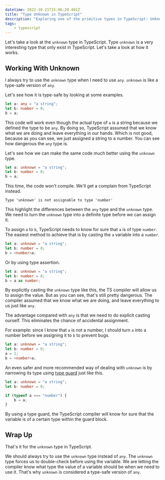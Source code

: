 ```yaml
---
datetime: 2022-10-21T15:06:20.401Z
title: "Type Unknown in TypeScript"
description: "Exploring one of the primitive types in TypeScript: Unknown."
tags: 
	- typescript
---
```


Let's take a look at the `unknown` type in TypeScript. Type `unknown` is a very interesting type that only exist in TypeScript. Let's take a look at how it works.

## Working With Unknown

I always try to use the `unknown` type when I need to use `any`. `unknown` is like a type-safe version of `any`.

Let's see how it is type-safe by looking at some examples.

```ts
let a: any = "a string";
let b: number = 0;
b = a;
```

This code will work even though the actual type of `a` is a string because we defined the type to be `any`. By doing so, TypeScript assumed that we know what we are doing and leave everything in our hands. Which is not good, because as you can see, we just assigned a string to a number. You can see how dangerous the `any` type is.

Let's see how we can make the same code much better using the `unknown` type.

```ts
let a: unknown = "a string";
let b: number = 0;
b = a;
```

This time, the code won't compile. We'll get a complain from TypeScript instead.

```
Type 'unknown' is not assignable to type 'number'
```

This highlight the differences between the `any` type and the `unknown` type. We need to turn the `unknown` type into a definite type before we can assign it.

To assign `a` to `b`, TypeScript needs to know for sure that `a` is of type `number`. The easiest method to achieve that is by casting the `a` variable into a `number`.

```ts {3}
let a: unknown = "a string";
let b: number = 0;
b = <number>a;
```

Or by using type assertion.

```ts {3}
let a: unknown = "a string";
let b: number = 0;
b = a as number;
```

By explicitly casting the `unknown` type like this, the TS compiler will allow us to assign the value. But as you can see, that's still pretty dangerous. The compiler assumed that we know what we are doing, and leave everything to us just like `any`.

The advantage compared with `any` is that we need to do explicit casting ourself. This eliminates the chance of accidental assignment.

For example: since I know that `a` is not a number, I should turn `a` into a number before we assigning it to `b` to prevent bugs.

```ts {3-4}
let a: unknown = "a string";
let b: number = 0;
a = 1;
b = <number>a;
```

An even safer and more recommended way of dealing with `unknown` is by narrowing its type using [type guard](https://vitaneri.com/posts/type-guards-in-typescript/) just like this.

```ts {4-6}
let a: unknown = "a string";
let b: number = 0;

if (typeof a === "number") {
	b = a;
}
```

By using a type guard, the TypeScript compiler will know for sure that the variable is of a certain type within the guard block.

## Wrap Up

That's it for the `unknown` type in TypeScript.

We should always try to use the `unknown` type instead of `any`. The `unknown` type forces us to double-check before using the variable. We are letting the compiler know what type the value of a variable should be when we need to use it. That's why `unknown` is considered a type-safe version of `any`.
